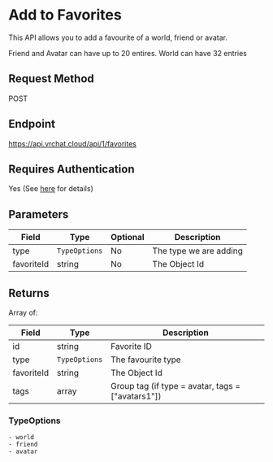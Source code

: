 
# Add to Favorites

This API allows you to add a favourite of a world, friend or avatar.

Friend and Avatar can have up to 20 entires. World can have 32 entries

## Request Method
POST

## Endpoint
https://api.vrchat.cloud/api/1/favorites

## Requires Authentication
Yes (See [here](/Authorization.md) for details)

## Parameters

Field | Type | Optional | Description
------|------|----------|------------
type | `TypeOptions` | No | The type we are adding
favoriteId | string | No | The Object Id

## Returns

Array of:

Field | Type | Description
------|------|------------
id | string | Favorite ID
type | `TypeOptions` | The favourite type
favoriteId | string | The Object Id
tags | array | Group tag (if type = avatar, tags = ["avatars1"])

### TypeOptions

    - world
    - friend
    - avatar
